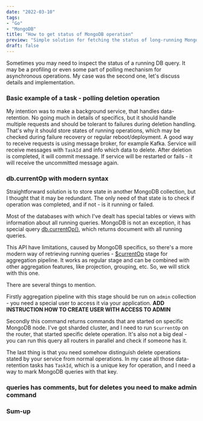 ```yaml
---
date: "2022-03-10"
tags:
- "Go"
- "MongoDB"
title: "How to get status of MongoDB operation"
preview: "Simple solution for fetching the status of long-running MongoDB queries."
draft: false
---
```


Sometimes you may need to inspect the status of a running DB query. It may be a profiling or even some part of polling mechanism for asynchronous operations. My case was the second one, let's discuss details and implementation.

### Basic example of a task - polling deletion operation

My intention was to make a background service, that handles data-retention. No going much in details of specifics, but it should handle multiple requests and should be tolerant to failures during deletion handling. That's why it should store states of running operations, which may be checked during failure recovery or regular reboot/deployment. A good way to receive requests is using message broker, for example Kafka. Service will receive messages with `TaskId` and info which data to delete. After deletion is completed, it will commit message. If service will be restarted or fails - it will receive the uncommitted message again.

### db.currentOp with modern syntax

Straightforward solution is to store state in another MongoDB collection, but I thought that it may be redundant. The only need of that state is to check if operation was completed, and if not - is it running or failed.

Most of the databases with which I've dealt has special tables or views with information about all running queries. MongoDB is not an exception, it has special query [db.currentOp()](https://www.mongodb.com/docs/manual/reference/method/db.currentOp/), which returns document with all running queries.

This API have limitations, caused by MongoDB specifics, so there's a more modern way of retrieving running queries - [$currentOp](https://www.mongodb.com/docs/manual/reference/operator/aggregation/currentOp/) stage for aggregation pipeline. It works as regular stage and can be combined with other aggregation features, like projection, grouping, etc. So, we will stick with this one.

There are several things to mention.

Firstly aggregation pipeline with this stage should be run on `admin` collection - you need a special user to access it via your application. **ADD INSTRUCTION HOW TO CREATE USER WITH ACCESS TO ADMIN**

Secondly this command returns commands that are started on specific MongoDB node. I've got sharded cluster, and I need to run `$currentOp` on the router, that started specific delete operation. It's also not a big deal - you can run this query all routers in parallel and check if someone has it.

The last thing is that you need somehow distinguish delete operations stated by your service from normal operations. In my case all those data-retention tasks has `TaskId`, which is a unique key for operation, and I need a way to mark MongoDB queries with that key.

### queries has comments, but for deletes you need to make admin command

### Sum-up
